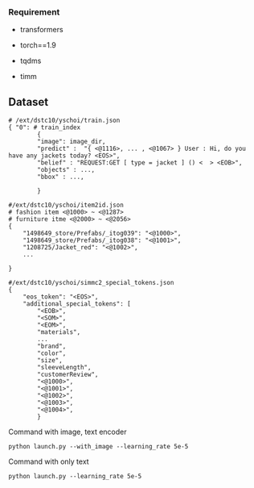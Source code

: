 ### Requirement

- transformers

- torch==1.9

- tqdms

- timm

## Dataset

```
# /ext/dstc10/yschoi/train.json
{ "0": # train_index
		{
		"image": image_dir,
 		"predict" :  "{ <@1116>, ... , <@1067> } User : Hi, do you have any jackets today? <EOS>",
 		"belief" : "REQUEST:GET [ type = jacket ] () <  > <EOB>",
 		"objects" : ...,
 		"bbox" : ...,

 		}
```

```
#/ext/dstc10/yschoi/item2id.json
# fashion item <@1000> ~ <@1287>
# furniture itme <@2000> ~ <@2056>
{
    "1498649_store/Prefabs/_itog039": "<@1000>",
    "1498649_store/Prefabs/_itog038": "<@1001>",
    "1208725/Jacket_red": "<@1002>",
    ...
    
}
```

```
#/ext/dstc10/yschoi/simmc2_special_tokens.json
{
    "eos_token": "<EOS>",
    "additional_special_tokens": [
        "<EOB>",
        "<SOM>",
        "<EOM>",
        "materials",
		...
        "brand",
        "color",
        "size",
        "sleeveLength",
        "customerReview",
        "<@1000>",
        "<@1001>",
        "<@1002>",
        "<@1003>",
        "<@1004>",
        }
```



Command with image, text encoder

```
python launch.py --with_image --learning_rate 5e-5
```



Command with only text

```
python launch.py --learning_rate 5e-5
```

